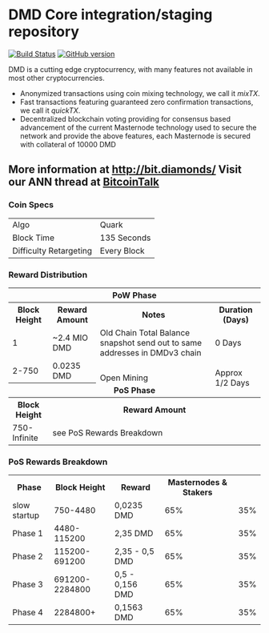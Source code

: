 DMD Core integration/staging repository
=====================================

[![Build Status](https://travis-ci.org/DMD-Project/DMD.svg?branch=master)](https://travis-ci.org/DMD-Project/DMD) [![GitHub version](https://badge.fury.io/gh/DMD-Project%2FDMD.svg)](https://badge.fury.io/gh/DMD-Project%2FDMD)

DMD is a cutting edge cryptocurrency, with many features not available in most other cryptocurrencies.
- Anonymized transactions using coin mixing technology, we call it _mixTX_.
- Fast transactions featuring guaranteed zero confirmation transactions, we call it _quickTX_.
- Decentralized blockchain voting providing for consensus based advancement of the current Masternode
  technology used to secure the network and provide the above features, each Masternode is secured
  with collateral of 10000 DMD

More information at http://bit.diamonds/ Visit our ANN thread at [BitcoinTalk](https://bitcointalk.org/index.php?topic=580725.0)
--

### Coin Specs
<table>
<tr><td>Algo</td><td>Quark</td></tr>
<tr><td>Block Time</td><td>135 Seconds</td></tr>
<tr><td>Difficulty Retargeting</td><td>Every Block</td></tr>
</table>



### Reward Distribution

<table>
<th colspan=4>PoW Phase</th>
<tr><th>Block Height</th><th>Reward Amount</th><th>Notes</th><th>Duration (Days)</th></tr>
<tr><td>1</td><td>~2.4 MIO DMD</td><td>Old Chain Total Balance snapshot send out to same addresses in DMDv3 chain</td><td>0 Days</td></tr>
<tr><td>2-750</td><td>0.0235 DMD</td><td rowspan=2>Open Mining</td><td rowspan=2> Approx 1/2 Days</td></tr>
<tr><th colspan=4>PoS Phase</th></tr>
<tr><th>Block Height</th><th colspan=3>Reward Amount</th></tr>
<tr><td>750-Infinite</td><td colspan=3>see PoS Rewards Breakdown</td></tr>
</table>


### PoS Rewards Breakdown

<table>
<th>Phase</th><th>Block Height</th><th>Reward</th><th>Masternodes & Stakers</th>
<tr><td>slow startup</td><td>750-4480 </td><td>0,0235 DMD</td><td>65% </td><td>35% </td></tr>
<tr><td>Phase 1</td><td>4480-115200 </td><td>2,35 DMD</td><td>65% </td><td>35% </td></tr>
<tr><td>Phase 2</td><td>115200-691200 </td><td>2,35 - 0,5 DMD</td><td>65% </td><td>35% </td></tr>
<tr><td>Phase 3</td><td>691200-2284800 </td><td>0,5 - 0,156 DMD</td><td>65% </td><td>35% </td></tr>
<tr><td>Phase 4</td><td>2284800+ </td><td>0,1563 DMD</td><td>65% </td><td>35% </td></tr>
</table>
